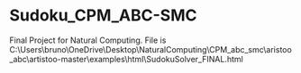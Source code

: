 # Sudoku_CPM_ABC-SMC
Final Project for Natural Computing. File is C:\Users\bruno\OneDrive\Desktop\NaturalComputing\CPM_abc_smc\aristoo_abc\artistoo-master\examples\html\SudokuSolver_FINAL.html
